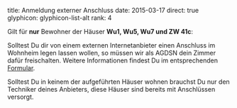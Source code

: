 title: Anmeldung externer Anschluss
date: 2015-03-17
direct: true
glyphicon: glyphicon-list-alt
rank: 4

Gilt für __nur__ Bewohner der Häuser __Wu1, Wu5, Wu7 und ZW 41c__:

Solltest Du dir von einem externen Internetanbieter einen Anschluss im Wohnheim legen lassen wollen, so müssen wir als AGDSN dein Zimmer dafür freischalten.
Weitere Informationen findest Du im entsprechenden [Formular](../../documents/externalprovider.pdf).

Solltest Du in keinem der aufgeführten Häuser wohnen brauchst Du nur den Techniker deines Anbieters, diese Häuser sind bereits mit Anschlüssen versorgt.
